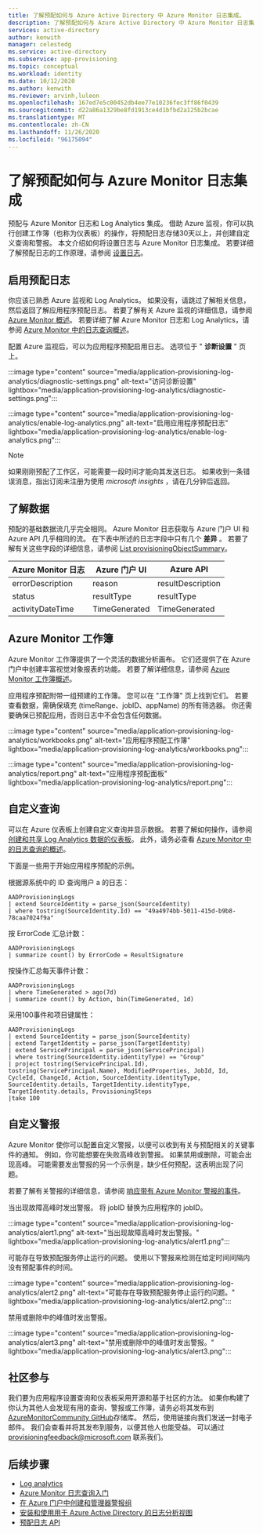 ```yaml
---
title: 了解预配如何与 Azure Active Directory 中 Azure Monitor 日志集成。
description: 了解预配如何与 Azure Active Directory 中 Azure Monitor 日志集成。
services: active-directory
author: kenwith
manager: celestedg
ms.service: active-directory
ms.subservice: app-provisioning
ms.topic: conceptual
ms.workload: identity
ms.date: 10/12/2020
ms.author: kenwith
ms.reviewer: arvinh,luleon
ms.openlocfilehash: 167ed7e5c00452db4ee77e10236fec3ff86f0439
ms.sourcegitcommit: d22a86a1329be8fd1913ce4d1bfbd2a125b2bcae
ms.translationtype: MT
ms.contentlocale: zh-CN
ms.lasthandoff: 11/26/2020
ms.locfileid: "96175094"
---
```

# <a name="understand-how-provisioning-integrates-with-azure-monitor-logs"></a>了解预配如何与 Azure Monitor 日志集成

预配与 Azure Monitor 日志和 Log Analytics 集成。 借助 Azure 监视，你可以执行创建工作簿（也称为仪表板）的操作，将预配日志存储30天以上，并创建自定义查询和警报。 本文介绍如何将设置日志与 Azure Monitor 日志集成。 若要详细了解预配日志的工作原理，请参阅 [设置日志](../reports-monitoring/concept-provisioning-logs.md)。

## <a name="enabling-provisioning-logs"></a>启用预配日志

你应该已熟悉 Azure 监视和 Log Analytics。 如果没有，请跳过了解相关信息，然后返回了解应用程序预配日志。 若要了解有关 Azure 监视的详细信息，请参阅 [Azure Monitor 概述](../../azure-monitor/overview.md)。 若要详细了解 Azure Monitor 日志和 Log Analytics，请参阅 [Azure Monitor 中的日志查询概述](../../azure-monitor/log-query/log-query-overview.md)。

配置 Azure 监视后，可以为应用程序预配启用日志。 选项位于 " **诊断设置** " 页上。

:::image type="content" source="media/application-provisioning-log-analytics/diagnostic-settings.png" alt-text="访问诊断设置" lightbox="media/application-provisioning-log-analytics/diagnostic-settings.png":::

:::image type="content" source="media/application-provisioning-log-analytics/enable-log-analytics.png" alt-text="启用应用程序预配日志" lightbox="media/application-provisioning-log-analytics/enable-log-analytics.png":::

> [!NOTE]
> 如果刚刚预配了工作区，可能需要一段时间才能向其发送日志。 如果收到一条错误消息，指出订阅未注册为使用 *microsoft insights* ，请在几分钟后返回。
 
## <a name="understanding-the-data"></a>了解数据
预配的基础数据流几乎完全相同。 Azure Monitor 日志获取与 Azure 门户 UI 和 Azure API 几乎相同的流。 在下表中所述的日志字段中只有几个 **差异** 。 若要了解有关这些字段的详细信息，请参阅 [List provisioningObjectSummary](/graph/api/provisioningobjectsummary-list?preserve-view=true&tabs=http&view=graph-rest-beta)。

|Azure Monitor 日志   |Azure 门户 UI   |Azure API |
|----------|-----------|------------|
|errorDescription |reason |resultDescription |
|status |resultType |resultType |
|activityDateTime |TimeGenerated |TimeGenerated |


## <a name="azure-monitor-workbooks"></a>Azure Monitor 工作簿

Azure Monitor 工作簿提供了一个灵活的数据分析画布。 它们还提供了在 Azure 门户中创建丰富视觉对象报表的功能。 若要了解详细信息，请参阅 [Azure Monitor 工作簿概述](../../azure-monitor/platform/workbooks-overview.md)。

应用程序预配附带一组预建的工作簿。 您可以在 "工作簿" 页上找到它们。 若要查看数据，需确保填充 (timeRange、jobID、appName) 的所有筛选器。 你还需要确保已预配应用，否则日志中不会包含任何数据。

:::image type="content" source="media/application-provisioning-log-analytics/workbooks.png" alt-text="应用程序预配工作簿" lightbox="media/application-provisioning-log-analytics/workbooks.png":::

:::image type="content" source="media/application-provisioning-log-analytics/report.png" alt-text="应用程序预配面板" lightbox="media/application-provisioning-log-analytics/report.png":::

## <a name="custom-queries"></a>自定义查询

可以在 Azure 仪表板上创建自定义查询并显示数据。 若要了解如何操作，请参阅 [创建和共享 Log Analytics 数据的仪表板](../../azure-monitor/log-query/get-started-queries.md)。 此外，请务必查看 [Azure Monitor 中的日志查询的概述](../../azure-monitor/log-query/log-query-overview.md)。

下面是一些用于开始应用程序预配的示例。

根据源系统中的 ID 查询用户 a 的日志：
```kusto
AADProvisioningLogs
| extend SourceIdentity = parse_json(SourceIdentity)
| where tostring(SourceIdentity.Id) == "49a4974bb-5011-415d-b9b8-78caa7024f9a"
```

按 ErrorCode 汇总计数：
```kusto
AADProvisioningLogs
| summarize count() by ErrorCode = ResultSignature
```

按操作汇总每天事件计数：
```kusto
AADProvisioningLogs
| where TimeGenerated > ago(7d)
| summarize count() by Action, bin(TimeGenerated, 1d)
```

采用100事件和项目键属性：
```kusto
AADProvisioningLogs
| extend SourceIdentity = parse_json(SourceIdentity)
| extend TargetIdentity = parse_json(TargetIdentity)
| extend ServicePrincipal = parse_json(ServicePrincipal)
| where tostring(SourceIdentity.identityType) == "Group"
| project tostring(ServicePrincipal.Id), tostring(ServicePrincipal.Name), ModifiedProperties, JobId, Id, CycleId, ChangeId, Action, SourceIdentity.identityType, SourceIdentity.details, TargetIdentity.identityType, TargetIdentity.details, ProvisioningSteps
|take 100
```

## <a name="custom-alerts"></a>自定义警报

Azure Monitor 使你可以配置自定义警报，以便可以收到有关与预配相关的关键事件的通知。 例如，你可能想要在失败高峰收到警报。 如果禁用或删除，可能会出现高峰。 可能需要发出警报的另一个示例是，缺少任何预配，这表明出现了问题。

若要了解有关警报的详细信息，请参阅 [响应带有 Azure Monitor 警报的事件](../../azure-monitor/learn/tutorial-response.md)。

当出现故障高峰时发出警报。 将 jobID 替换为应用程序的 jobID。

:::image type="content" source="media/application-provisioning-log-analytics/alert1.png" alt-text="当出现故障高峰时发出警报。" lightbox="media/application-provisioning-log-analytics/alert1.png":::

可能存在导致预配服务停止运行的问题。 使用以下警报来检测在给定时间间隔内没有预配事件的时间。

:::image type="content" source="media/application-provisioning-log-analytics/alert2.png" alt-text="可能存在导致预配服务停止运行的问题。" lightbox="media/application-provisioning-log-analytics/alert2.png":::

禁用或删除中的峰值时发出警报。

:::image type="content" source="media/application-provisioning-log-analytics/alert3.png" alt-text="禁用或删除中的峰值时发出警报。" lightbox="media/application-provisioning-log-analytics/alert3.png":::


## <a name="community-contributions"></a>社区参与

我们要为应用程序设置查询和仪表板采用开源和基于社区的方法。 如果你构建了你认为其他人会发现有用的查询、警报或工作簿，请务必将其发布到 [AzureMonitorCommunity GitHub](https://github.com/microsoft/AzureMonitorCommunity)存储库。 然后，使用链接向我们发送一封电子邮件。 我们会查看并将其发布到服务，以便其他人也能受益。 可以通过 provisioningfeedback@microsoft.com 联系我们。

## <a name="next-steps"></a>后续步骤

- [Log analytics](../reports-monitoring/howto-analyze-activity-logs-log-analytics.md)
- [Azure Monitor 日志查询入门](../../azure-monitor/log-query/get-started-queries.md)
- [在 Azure 门户中创建和管理器警报组](../../azure-monitor/platform/action-groups.md)
- [安装和使用用于 Azure Active Directory 的日志分析视图](../reports-monitoring/howto-install-use-log-analytics-views.md)
- [预配日志 API](/graph/api/resources/provisioningobjectsummary?preserve-view=true&view=graph-rest-beta.md)